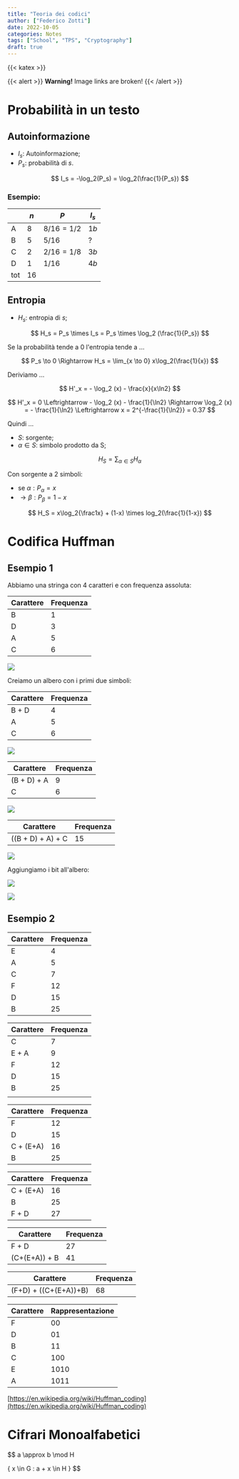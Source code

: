 ```yaml
---
title: "Teoria dei codici"
author: ["Federico Zotti"]
date: 2022-10-05
categories: Notes
tags: ["School", "TPS", "Cryptography"]
draft: true
---
```

{{< katex >}}

{{< alert >}}
**Warning!** Image links are broken!
{{< /alert >}}

# Probabilità in un testo

## Autoinformazione
- $I_s$: Autoinformazione;
- $P_s$: probabilità di $s$.

$$
I_s = -\log_2(P_s) = \log_2(\frac{1}{P_s})
$$

### Esempio:
|     | $n$  | $P$          | $I_s$ |
| --- | ---- | ------------ | ----- |
| A   | $8$  | $8/16 = 1/2$ | $1b$  |
| B   | $5$  | $5/16$       | ?     | 
| C   | $2$  | $2/16 = 1/8$ | $3b$  |
| D   | $1$  | $1/16$       | $4b$  |
| tot | $16$ |              |       |

## Entropia
- $H_s$: entropia di $s$;

$$
H_s = P_s \times I_s = P_s \times \log_2 (\frac{1}{P_s})
$$

Se la probabilità tende a $0$ l'entropia tende a ...

$$
P_s \to 0 \Rightarrow H_s = \lim_{x \to 0} x\log_2(\frac{1}{x})
$$

Deriviamo ...

$$
H'_x = - \log_2 (x) - \frac{x}{x\ln2}
$$

$$
H'_x = 0 \Leftrightarrow - \log_2 (x) - \frac{1}{\ln2} \Rightarrow \log_2 (x) = - \frac{1}{\ln2} \Leftrightarrow x = 2^{-\frac{1}{\ln2}} = 0.37
$$

Quindi ...

- $S$: sorgente;
- $\alpha \in S$: simbolo prodotto da S;

$$
H_S = \sum_{\alpha \in S}H_\alpha
$$

Con sorgente a 2 simboli:

- se $\alpha : P_\alpha =  x$
- $\rightarrow \beta : P_\beta =  1-x$

$$
H_S = x\log_2{\frac1x} + (1-x) \times log_2(\frac{1}{1-x})
$$

# Codifica Huffman

## Esempio 1
Abbiamo una stringa con 4 caratteri e con frequenza assoluta:

| Carattere | Frequenza |
| --------- | --------- |
| B         | 1         |
| D         | 3         |
| A         | 5         |
| C         | 6         |

![](Screenshot%20from%202022-10-06%2008-41-18%201.png)

Creiamo un albero con i primi due simboli:

| Carattere | Frequenza |
| --------- | --------- |
| B + D     | 4         |
| A         | 5         |
| C         | 6         |

![](Screenshot%20from%202022-10-06%2008-41-27.png)

| Carattere   | Frequenza |
| ----------- | --------- |
| (B + D) + A | 9         |
| C           | 6         |

![](Screenshot%20from%202022-10-06%2008-41-32.png)

| Carattere         | Frequenza |
| ----------------- | --------- |
| ((B + D) + A) + C | 15        |

![](Screenshot%20from%202022-10-06%2008-41-41.png)

Aggiungiamo i bit all'albero:

![](Screenshot%20from%202022-10-06%2008-48-26.png)

![](Screenshot%20from%202022-10-06%2008-48-35.png)

## Esempio 2

| Carattere | Frequenza |
| --------- | --------- |
| E         | 4         |
| A         | 5         |
| C         | 7         |
| F         | 12        |
| D         | 15        |
| B         | 25        |

| Carattere | Frequenza |
| --------- | --------- |
| C         | 7         |
| E + A     | 9         |
| F         | 12        |
| D         | 15        |
| B         | 25        |
|           |           |

| Carattere | Frequenza |
| --------- | --------- |
| F         | 12        |
| D         | 15        |
| C + (E+A) | 16        |
| B         | 25        |

| Carattere | Frequenza |
| --------- | --------- |
| C + (E+A) | 16        |
| B         | 25        |
| F + D     | 27        |

| Carattere | Frequenza |
| --------- | --------- |
| F + D     | 27        |
| (C+(E+A)) + B | 41        |

| Carattere             | Frequenza |
| --------------------- | --------- |
| (F+D) + ((C+(E+A))+B) | 68        |

| Carattere | Rappresentazione |
| --------- | ---------------- |
| F         | 00               |
| D         | 01               |
| B         | 11               |
| C         | 100              |
| E         | 1010             |
| A         | 1011             |

[https://en.wikipedia.org/wiki/Huffman_coding](https://en.wikipedia.org/wiki/Huffman_coding)

# Cifrari Monoalfabetici






































$$
a \approx b \mod H

{ x \in G : a + x \in H }
$$